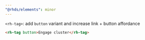 ```yaml
---
"@rhds/elements": minor
---
```


`<rh-tag>`: add `button` variant and increase link + button affordance

```html
<rh-tag button>Engage cluster</rh-tag>
```
